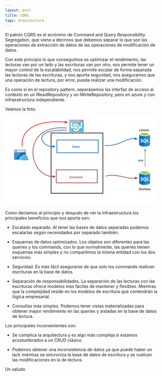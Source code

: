 ```yaml
---
layout: post
title: CQRS
tags: Arquitectura
---
```


El patrón CQRS es el acrónimo de Command and Query Responsibility Segregation, que viene a decirnos que debemos separar lo que son las operaciones de extracción de datos de las operaciones de modificación de datos.

Con este principio lo que conseguimos es optimizar el rendimiento, las lecturas van por un lado y las escrituras van por otro, nos permite tener un mayor control de la escalabilidad, nos permite escalar de forma separada las lecturas de las escrituras, y nos aporta seguridad, nos aseguramos que una operación de lectura, por error, pueda realizar una modificación.

Es como si en el repository pattern, separásemos las interfaz de acceso al contexto en un IReadRepository y un IWriteRepository, pero en azure y con infraestructura independiente.

Veámos la foto:

![CQRS](/img/cloudpatterns/cqrs.png "CQRS")

Como decíamos al principio y después de ver la infraestructura los principales beneficios que nos aporta son:

- Escalado separado. Al tener las bases de datos separadas podemos escalarlas según necesidades por separado también.

- Esquemas de datos optimizados. Los objetos son diferentes para las queries y los commands, con lo que normalmente, las queries tienen esquemas más simples y no compartimos la misma entidad con los dos servicios.

- Seguridad. Es más fácil asegurarse de que solo los commands realicen escrituras en la base de datos.

- Separación de responsabilidades. La separación de las lecturas con las escrituras ofrece modelos más fáciles de mantener y flexibles. Mientras que la complejidad reside en los modelos de escritura que contendrán la lógica empresarial.

- Consultas más simples. Podemos tener vistas materializadas para obtener mayor rendimiento en las queries y aisladas en la base de datos de lectura.

Los principales inconvenientes son:

- Se complica la arquitectura y es algo más compleja si estamos acostumbrados a un CRUD clásico.

- Podemos obtener una inconsistencia de datos ya que puede haber un lack mientras se sincroniza la base de datos de escritura y se vuelcan las modificaciones en la de lectura.

Un saludo.
